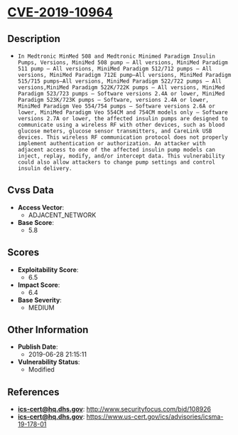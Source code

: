 
# [CVE-2019-10964](https://cve.mitre.org/cgi-bin/cvename.cgi?name=CVE-2019-10964)

## Description

- `In Medtronic MinMed 508 and Medtronic Minimed Paradigm Insulin Pumps, Versions, MiniMed 508 pump – All versions, MiniMed Paradigm 511 pump – All versions, MiniMed Paradigm 512/712 pumps – All versions, MiniMed Paradigm 712E pump–All versions, MiniMed Paradigm 515/715 pumps–All versions, MiniMed Paradigm 522/722 pumps – All versions,MiniMed Paradigm 522K/722K pumps – All versions, MiniMed Paradigm 523/723 pumps – Software versions 2.4A or lower, MiniMed Paradigm 523K/723K pumps – Software, versions 2.4A or lower, MiniMed Paradigm Veo 554/754 pumps – Software versions 2.6A or lower, MiniMed Paradigm Veo 554CM and 754CM models only – Software versions 2.7A or lower, the affected insulin pumps are designed to communicate using a wireless RF with other devices, such as blood glucose meters, glucose sensor transmitters, and CareLink USB devices. This wireless RF communication protocol does not properly implement authentication or authorization. An attacker with adjacent access to one of the affected insulin pump models can inject, replay, modify, and/or intercept data. This vulnerability could also allow attackers to change pump settings and control insulin delivery.`

## Cvss Data

- **Access Vector**:
  - ADJACENT_NETWORK
- **Base Score**:
  - 5.8

## Scores

- **Exploitability Score**:
  - 6.5
- **Impact Score**:
  - 6.4
- **Base Severity**:
  - MEDIUM

## Other Information

- **Publish Date**:
  - 2019-06-28 21:15:11
- **Vulnerability Status**:
  - Modified

## References

- **ics-cert@hq.dhs.gov**: http://www.securityfocus.com/bid/108926
- **ics-cert@hq.dhs.gov**: https://www.us-cert.gov/ics/advisories/icsma-19-178-01
